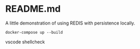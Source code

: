 # README.md
A little demonstration of using REDIS with persistence locally.  

```
docker-compose up --build
```


vscode
shellcheck